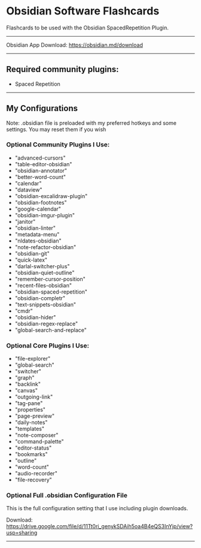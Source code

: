 # Obsidian Software Flashcards

Flashcards to be used with the Obsidian SpacedRepetition Plugin.

___

Obsidian App Download: https://obsidian.md/download 

___
## Required community plugins:

- Spaced Repetition

___
## My Configurations

Note: .obsidian file is preloaded with my preferred hotkeys and some settings. You may reset them if you wish 
### Optional Community Plugins I Use:

- "advanced-cursors"
- "table-editor-obsidian"
- "obsidian-annotator"
- "better-word-count"
- "calendar"
- "dataview"
- "obsidian-excalidraw-plugin"
- "obsidian-footnotes"
- "google-calendar"
- "obsidian-imgur-plugin"
- "janitor"
- "obsidian-linter"
- "metadata-menu"
- "nldates-obsidian"
- "note-refactor-obsidian"
- "obsidian-git"
- "quick-latex"
- "darlal-switcher-plus"
- "obsidian-quiet-outline"
- "remember-cursor-position"
- "recent-files-obsidian"
- "obsidian-spaced-repetition"
- "obsidian-completr"
- "text-snippets-obsidian"
- "cmdr"
- "obsidian-hider"
- "obsidian-regex-replace"
- "global-search-and-replace"

### Optional Core Plugins I Use:

- "file-explorer"
- "global-search"
- "switcher"
- "graph"
- "backlink"
- "canvas"
- "outgoing-link"
- "tag-pane"
- "properties"
- "page-preview"
- "daily-notes"
- "templates"
- "note-composer"
- "command-palette"
- "editor-status"
- "bookmarks"
- "outline"
- "word-count"
- "audio-recorder"
- "file-recovery"

### Optional Full .obsidian Configuration File

This is the full configuration setting that I use including plugin downloads.

Download: https://drive.google.com/file/d/11Tt0ri_genykSDAih5oa4B4eQS3InYjp/view?usp=sharing

___